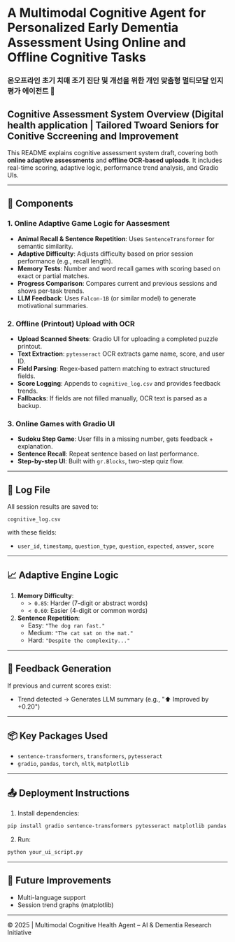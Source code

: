 # A Multimodal Cognitive Agent for Personalized Early Dementia Assessment Using Online and Offline Cognitive Tasks 
### 온오프라인 초기 치매 조기 진단 및 개선을 위한 개인 맞춤형 멀티모달 인지 평가 에이전트 🧠 
## Cognitive Assessment System Overview (Digital health application | Tailored Twoard Seniors for Conitive Sccreening and Improvement 

This README explains cognitive assessment system draft, covering both **online adaptive assessments** and **offline OCR-based uploads**. It includes real-time scoring, adaptive logic, performance trend analysis, and Gradio UIs.

---

## 🔧 Components

### 1. Online Adaptive Game Logic for Aassesment 
- **Animal Recall & Sentence Repetition**: Uses `SentenceTransformer` for semantic similarity.
- **Adaptive Difficulty**: Adjusts difficulty based on prior session performance (e.g., recall length).
- **Memory Tests**: Number and word recall games with scoring based on exact or partial matches.
- **Progress Comparison**: Compares current and previous sessions and shows per-task trends.
- **LLM Feedback**: Uses `Falcon-1B` (or similar model) to generate motivational summaries.

### 2. Offline (Printout) Upload with OCR
- **Upload Scanned Sheets**: Gradio UI for uploading a completed puzzle printout.
- **Text Extraction**: `pytesseract` OCR extracts game name, score, and user ID.
- **Field Parsing**: Regex-based pattern matching to extract structured fields.
- **Score Logging**: Appends to `cognitive_log.csv` and provides feedback trends.
- **Fallbacks**: If fields are not filled manually, OCR text is parsed as a backup.

### 3. Online Games with Gradio UI
- **Sudoku Step Game**: User fills in a missing number, gets feedback + explanation.
- **Sentence Recall**: Repeat sentence based on last performance.
- **Step-by-step UI**: Built with `gr.Blocks`, two-step quiz flow.



---

## 💾 Log File

All session results are saved to:
```
cognitive_log.csv
```
with these fields:
- `user_id`, `timestamp`, `question_type`, `question`, `expected`, `answer`, `score`

---

## 📈 Adaptive Engine Logic

1. **Memory Difficulty**:
   - `> 0.85`: Harder (7-digit or abstract words)
   - `< 0.60`: Easier (4-digit or common words)
2. **Sentence Repetition**:
   - Easy: `"The dog ran fast."`
   - Medium: `"The cat sat on the mat."`
   - Hard: `"Despite the complexity..."`

---

## 🧠 Feedback Generation

If previous and current scores exist:
- Trend detected → Generates LLM summary (e.g., "⬆️ Improved by +0.20")

---

## 📦 Key Packages Used

- `sentence-transformers`, `transformers`, `pytesseract`
- `gradio`, `pandas`, `torch`, `nltk`, `matplotlib`

---

## 📤 Deployment Instructions

1. Install dependencies:
```bash
pip install gradio sentence-transformers pytesseract matplotlib pandas torch transformers nltk
```
2. Run:
```bash
python your_ui_script.py
```

---

## 📍 Future Improvements

- Multi-language support
- Session trend graphs (matplotlib)


---

© 2025 | Multimodal Cognitive Health Agent – AI & Dementia Research Initiative

